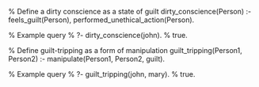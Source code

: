 % Define a dirty conscience as a state of guilt
dirty_conscience(Person) :-
    feels_guilt(Person),
    performed_unethical_action(Person).

% Example query
% ?- dirty_conscience(john).
% true.

% Define guilt-tripping as a form of manipulation
guilt_tripping(Person1, Person2) :-
    manipulate(Person1, Person2, guilt).
    
% Example query
% ?- guilt_tripping(john, mary).
% true.
